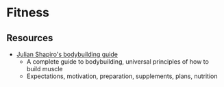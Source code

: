 # Fitness

## Resources

- [Julian Shapiro's bodybuilding guide](https://www.julian.com/guide/muscle/intro)
  - A complete guide to bodybuilding, universal principles of how to build
    muscle
  - Expectations, motivation, preparation, supplements, plans, nutrition
